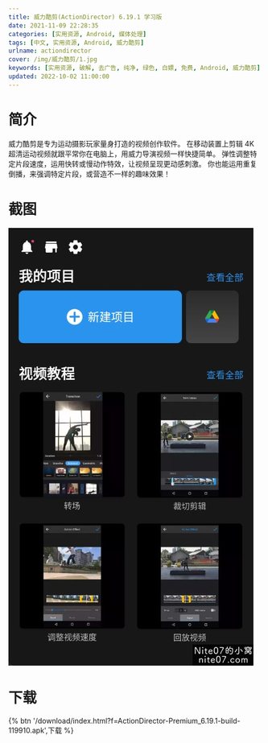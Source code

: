 ```yaml
---
title: 威力酷剪(ActionDirector) 6.19.1 学习版
date: 2021-11-09 22:28:35
categories: [实用资源, Android, 媒体处理]
tags: [中文, 实用资源, Android, 威力酷剪]
urlname: actiondirector
cover: /img/威力酷剪/1.jpg
keywords: [实用资源, 破解, 去广告, 纯净, 绿色, 白嫖, 免费, Android, 威力酷剪]
updated: 2022-10-02 11:00:00
---
```


# 简介

威力酷剪是专为运动摄影玩家量身打造的视频创作软件。 在移动装置上剪辑 4K 超清运动视频就跟平常你在电脑上，用威力导演视频一样快捷简单。 弹性调整特定片段速度，运用快转或慢动作特效，让视频呈现更动感刺激。 你也能运用重复倒播，来强调特定片段，或营造不一样的趣味效果！

# 截图

![](/img/威力酷剪/2.jpg)

# 下载

{% btn '/download/index.html?f=ActionDirector-Premium_6.19.1-build-119910.apk',下载 %}
